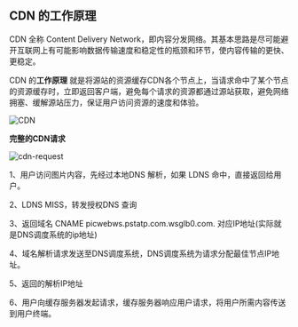 ## CDN 的工作原理

CDN 全称 Content Delivery Network，即内容分发网络。其基本思路是尽可能避开互联网上有可能影响数据传输速度和稳定性的瓶颈和环节，使内容传输的更快、更稳定。

CDN 的**工作原理** 就是将源站的资源缓存CDN各个节点上，当请求命中了某个节点的资源缓存时，立即返回客户端，避免每个请求的资源都通过源站获取，避免网络拥塞、缓解源站压力，保证用户访问资源的速度和体验。

![CDN](./images/CDN.png)

**完整的CDN请求**

![cdn-request](./images/cdn-request.png)

1、用户访问图片内容，先经过本地DNS 解析，如果 LDNS 命中，直接返回给用户。

2、LDNS MISS，转发授权DNS 查询

3、返回域名 CNAME picwebws.pstatp.com.wsglb0.com. 对应IP地址(实际就是DNS调度系统的ip地址)

4、域名解析请求发送至DNS调度系统，DNS调度系统为请求分配最佳节点IP地址。

5、返回的解析IP地址

6、用户向缓存服务器发起请求，缓存服务器响应用户请求，将用户所需内容传送到用户终端。